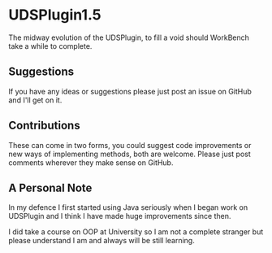 # UDSPlugin1.5
The midway evolution of the UDSPlugin, to fill a void should WorkBench take a while to complete.

## Suggestions
If you have any ideas or suggestions please just post an issue on GitHub and I'll get on it.

## Contributions
These can come in two forms, you could suggest code improvements or new ways of implementing methods, both are welcome. Please just post comments wherever they make sense on GitHub.

## A Personal Note
In my defence I first started using Java seriously when I began work on UDSPlugin and I think I have made huge improvements since then.

I did take a course on OOP at University so I am not a complete stranger but please understand I am and always will be still learning.